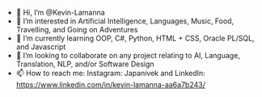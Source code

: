 - 👋 Hi, I’m @Kevin-Lamanna
- 👀 I’m interested in Artificial Intelligence, Languages, Music, Food, Travelling, and Going on Adventures
- 🌱 I’m currently learning OOP, C#, Python, HTML + CSS, Oracle PL/SQL, and Javascript
- 💞️ I’m looking to collaborate on any project relating to AI, Language, Translation, NLP, and/or Software Design
- 📫 How to reach me: Instagram: Japanivek and LinkedIn: https://www.linkedin.com/in/kevin-lamanna-aa6a7b243/

<!---
Kevin-Lamanna/Kevin-Lamanna is a ✨ special ✨ repository because its `README.md` (this file) appears on your GitHub profile.
You can click the Preview link to take a look at your changes.
--->
